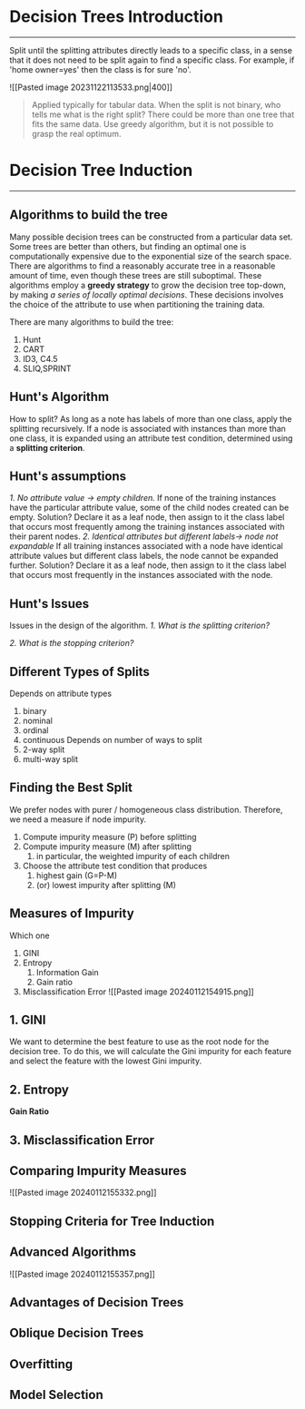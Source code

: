 # Decision Trees Introduction
---
Split until the splitting attributes directly leads to a specific class, in a sense that it does not need to be split again to find a specific class.
For example, if 'home owner=yes' then the class is for sure 'no'.

![[Pasted image 20231122113533.png|400]]

> Applied typically for tabular data.
	When the split is not binary, who tells me what is the right split?
	There could be more than one tree that fits the same data.
	Use greedy algorithm, but it is not possible to grasp the real optimum.


# Decision Tree Induction
---
## Algorithms to build the tree
Many possible decision trees can be constructed from a particular data set.
Some trees are better than others, but finding an optimal one is computationally expensive due to the exponential size of the search space.
There are algorithms to find a reasonably accurate tree in a reasonable amount of time, even though these trees are still suboptimal.
These algorithms employ a **greedy strategy** to grow the decision tree top-down, by making *a series of locally optimal decisions*.
These decisions involves the choice of the attribute to use when partitioning the training data.

There are many algorithms to build the tree:
1. Hunt
2. CART
3. ID3, C4.5
4. SLIQ,SPRINT
## Hunt's Algorithm
How to split?
As long as a note has labels of more than one class, apply the splitting recursively.
If a node is associated with instances than more than one class, it is expanded using an attribute test condition, determined using a **splitting criterion**.
## Hunt's assumptions
*1. No attribute value -> empty children.*
If none of the training instances have the particular attribute value, some of the child nodes created can be empty.
Solution? Declare it as a leaf node, then assign to it the class label that occurs most frequently among the training instances associated with their parent nodes.
*2. Identical attributes but different labels-> node not expandable*
If all training instances associated with a node have identical attribute values but different class labels, the node cannot be expanded further.
Solution? Declare it as a leaf node, then assign to it the class label that occurs most frequently in the instances associated with the node.
## Hunt's Issues
Issues in the design of the algorithm.
*1. What is the splitting criterion?*

*2. What is the stopping criterion?*


## Different Types of Splits
Depends on attribute types
1. binary
2. nominal
3. ordinal
4. continuous
Depends on number of ways to split
1. 2-way split
2. multi-way split
## Finding the Best Split
We prefer nodes with purer / homogeneous class distribution.
Therefore, we need a measure if node impurity.

1. Compute impurity measure (P) before splitting
2. Compute impurity measure (M) after splitting
	1. in particular, the weighted impurity of each children
3. Choose the attribute test condition that produces
	1. highest gain (G=P-M)
	2. (or) lowest impurity after splitting (M)

## Measures of Impurity
Which one
1. GINI
2. Entropy
	1. Information Gain
	2. Gain ratio
3. Misclassification Error
![[Pasted image 20240112154915.png]]

## 1. GINI
We want to determine the best feature to use as the root node for the decision tree. To do this, we will calculate the Gini impurity for each feature and select the feature with the lowest Gini impurity.


## 2. Entropy



**Gain Ratio**




## 3. Misclassification Error






## Comparing Impurity Measures

![[Pasted image 20240112155332.png]]



## Stopping Criteria for Tree Induction





## Advanced Algorithms
![[Pasted image 20240112155357.png]]


## Advantages of Decision Trees



## Oblique Decision Trees



## Overfitting



## Model Selection

